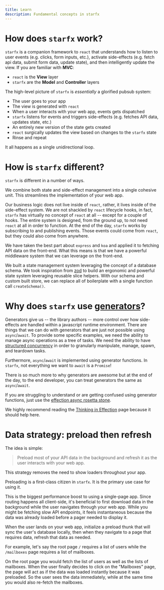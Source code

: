 ```yaml
---
title: Learn
description: Fundamental concepts in starfx
---
```


# How does `starfx` work?

`starfx` is a companion framework to `react` that understands how to listen to
user events (e.g. clicks, form inputs, etc.), activate side-effects (e.g. fetch
api data, submit form data, update state), and then intelligently update the
view. If you are familiar with **MVC**:

- `react` is the **View** layer
- `starfx` are the **Model** and **Controller** layers

The high-level picture of `starfx` is _essentially_ a glorified pubsub system:

- The user goes to your app
- The view is generated with `react`
- When a user interacts with your web app, events gets dispatched
- `starfx` listens for events and triggers side-effects (e.g. fetches API data,
  updates state, etc.)
- An entirely new version of the state gets created
- `react` surgically updates the view based on changes to the `starfx` state
- Rinse and repeat

It all happens as a single unidirectional loop.

# How is `starfx` different?

`starfx` is different in a number of ways.

We combine both state and side-effect management into a single cohesive unit.
This streamlines the implementation of your web app.

Our business logic does not live inside of `react`, rather, it lives inside of
the side-effect system. We are not shackled by `react` lifecycle hooks, in fact,
`starfx` has virtually no concept of `react` at all -- except for a couple of
hooks. The entire system is designed, from the ground up, to not need `react` at
all in order to function. At the end of the day, `starfx` works by subscribing
to and publishing events. Those events could come from `react`, but they could
also come from anywhere.

We have taken the best part about `express` and `koa` and applied it to fetching
API data on the front-end. What this means is that we have a powerful middleware
system that we can leverage on the front-end.

We built a state management system leveraging the concept of a database schema.
We took inspiration from [zod](https://zod.dev) to build an ergonomic and
powerful state system leveraging reusable slice helpers. With our schema and
custom built store, we can replace all of boilerplate with a single function
call `createSchema()`.

# Why does `starfx` use [generators](https://developer.mozilla.org/en-US/docs/Web/JavaScript/Reference/Global_Objects/Generator)?

Generators give us -- the library authors -- more control over how side-effects
are handled within a javascript runtime environment. There are things that we
can do with generators that are just not possible using `async`/`await`. To
provide some specific examples, we need the ability to manage async operations
as a tree of tasks. We need the ability to have
[structured concurrency](https://en.wikipedia.org/wiki/Structured_concurrency)
in order to granularly manipulate, manage, spawn, and teardown tasks.

Furthermore, `async`/`await` is implemented using generator functions. In
`starfx`, not everything we want to `await` is a `Promise`!

There is so much more to why generators are awesome but at the end of the day,
to the end developer, you can treat generators the same as `async`/`await`.

If you are struggling to understand or are getting confused using generator
functions, just use the
[effection async rosetta stone](https://frontside.com/effection/docs/async-rosetta-stone).

We highly recommend reading the
[Thinking in Effection](https://frontside.com/effection/docs/thinking-in-effection)
page because it should help here.

# Data strategy: preload then refresh

The idea is simple:

> Preload most of your API data in the background and refresh it as the user
> interacts with your web app.

This strategy removes the need to show loaders throughout your app.

Preloading is a first-class citizen in `starfx`. It is the primary use case for
using it.

This is the biggest performance boost to using a single-page app. Since routing
happens all client-side, it's beneficial to first download data in the
background while the user navigates through your web app. While you might be
fetching slow API endpoints, it feels instantaneous because the data was already
loaded before a pager needed to display it.

When the user lands on your web app, initialize a preload thunk that will sync
the user's database locally, then when they navigate to a page that requires
data, refresh that data as needed.

For example, let's say the root page `/` requires a list of users while the
`/mailboxes` page requires a list of mailboxes.

On the root page you would fetch the list of users as well as the lists of
mailboxes. When the user finally decides to click on the "Mailboxes" page, the
page will act as if the data was loaded instantly because it was preloaded. So
the user sees the data immediately, while at the same time you would also
re-fetch the mailboxes.
